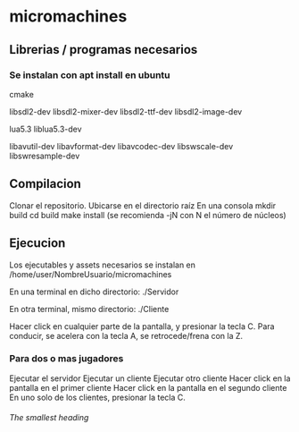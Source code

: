 # micromachines

## Librerias / programas necesarios

### Se instalan con apt install en ubuntu
cmake

libsdl2-dev libsdl2-mixer-dev libsdl2-ttf-dev libsdl2-image-dev

lua5.3 liblua5.3-dev

libavutil-dev libavformat-dev libavcodec-dev libswscale-dev libswresample-dev

## Compilacion
Clonar el repositorio.
Ubicarse en el directorio raíz
En una consola
  mkdir build
  cd build
  make install (se recomienda -jN con N el número de núcleos)
  
## Ejecucion
Los ejecutables y assets necesarios se instalan en /home/user/NombreUsuario/micromachines

En una terminal en dicho directorio:
  ./Servidor
  
En otra terminal, mismo directorio:
  ./Cliente
  
  
Hacer click en cualquier parte de la pantalla, y presionar la tecla C.
Para conducir, se acelera con la tecla A, se retrocede/frena con la Z.

### Para dos o mas jugadores
Ejecutar el servidor
Ejecutar un cliente
Ejecutar otro cliente
Hacer click en la pantalla en el primer cliente
Hacer click en la pantalla en el segundo cliente
En uno solo de los clientes, presionar la tecla C.

###### The smallest heading
